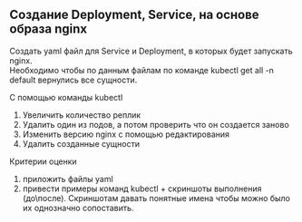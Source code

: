 ## Создание Deployment, Service, на основе образа nginx

Создать yaml файл для Service и Deployment, в которых будет запускать nginx.    
Необходимо чтобы по данным файлам по команде kubectl get all -n default вернулись все сущности.

С помощью команды kubectl

1. Увеличить количество реплик
2. Удалить один из подов, а потом проверить что он создается заново
3. Изменить версию nginx с помощью редактирования
4. Удалить созданные сущности


Критерии оценки

1. приложить файлы yaml
2. привести примеры команд kubectl + скриншоты выполнения (до\после). Скриншотам давать понятные имена чтобы можно было их однозначно сопоставить.
